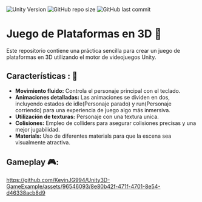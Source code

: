 ![Unity Version](https://img.shields.io/badge/Unity-2019.4+-blue.svg)
![GitHub repo size](https://img.shields.io/github/repo-size/KevinJG994/Unity2D-ExampleGame)
![GitHub last commit](https://img.shields.io/github/last-commit/KevinJG994/Unity2D-ExampleGame)

# Juego de Plataformas en 3D 🤖

Este repositorio contiene una práctica sencilla para crear un juego de plataformas en 3D utilizando el motor de videojuegos Unity.

## Características : :star2:
- **Movimiento fluido:** Controla el personaje principal con el teclado. 
- **Animaciones detalladas:** Las animaciones se dividen en dos, incluyendo estados de idle(Personaje parado) y run(Personaje corriendo) para una experiencia de juego algo más inmersiva.
- **Utilización de texturas:** Personaje con una textura unica.
- **Colisiones:** Empleo de colliders para asegurar colisiones precisas y una mejor jugabilidad.
- **Materials:** Uso de diferentes materials para que la escena sea visualmente atractiva.
  
## Gameplay 🎮:



https://github.com/KevinJG994/Unity3D-GameExample/assets/96546093/8e80b42f-471f-4701-8e54-d46338acb8d9

